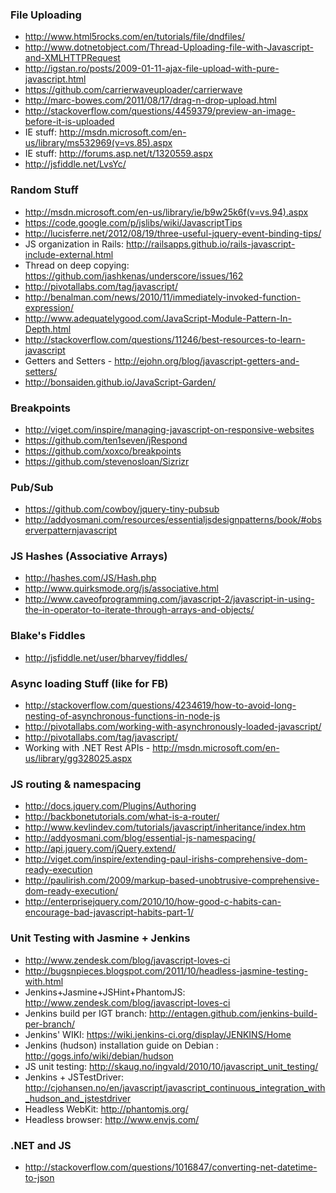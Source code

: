 ### File Uploading
* http://www.html5rocks.com/en/tutorials/file/dndfiles/
* http://www.dotnetobject.com/Thread-Uploading-file-with-Javascript-and-XMLHTTPRequest
* http://igstan.ro/posts/2009-01-11-ajax-file-upload-with-pure-javascript.html
* https://github.com/carrierwaveuploader/carrierwave
* http://marc-bowes.com/2011/08/17/drag-n-drop-upload.html
* http://stackoverflow.com/questions/4459379/preview-an-image-before-it-is-uploaded
* IE stuff: http://msdn.microsoft.com/en-us/library/ms532969(v=vs.85).aspx
* IE stuff: http://forums.asp.net/t/1320559.aspx
* http://jsfiddle.net/LvsYc/


### Random Stuff

* http://msdn.microsoft.com/en-us/library/ie/b9w25k6f(v=vs.94).aspx
* https://code.google.com/p/jslibs/wiki/JavascriptTips
* http://lucisferre.net/2012/08/19/three-useful-jquery-event-binding-tips/
* JS organization in Rails: http://railsapps.github.io/rails-javascript-include-external.html
* Thread on deep copying: https://github.com/jashkenas/underscore/issues/162
* http://pivotallabs.com/tag/javascript/
* http://benalman.com/news/2010/11/immediately-invoked-function-expression/
* http://www.adequatelygood.com/JavaScript-Module-Pattern-In-Depth.html
* http://stackoverflow.com/questions/11246/best-resources-to-learn-javascript
* Getters and Setters - http://ejohn.org/blog/javascript-getters-and-setters/
* http://bonsaiden.github.io/JavaScript-Garden/

### Breakpoints

* http://viget.com/inspire/managing-javascript-on-responsive-websites
* https://github.com/ten1seven/jRespond
* https://github.com/xoxco/breakpoints
* https://github.com/stevenosloan/Sizrizr

### Pub/Sub

* https://github.com/cowboy/jquery-tiny-pubsub
* http://addyosmani.com/resources/essentialjsdesignpatterns/book/#observerpatternjavascript


### JS Hashes (Associative Arrays)
* http://hashes.com/JS/Hash.php
* http://www.quirksmode.org/js/associative.html
* http://www.caveofprogramming.com/javascript-2/javascript-in-using-the-in-operator-to-iterate-through-arrays-and-objects/

### Blake's Fiddles
* http://jsfiddle.net/user/bharvey/fiddles/


### Async loading Stuff (like for FB)
* http://stackoverflow.com/questions/4234619/how-to-avoid-long-nesting-of-asynchronous-functions-in-node-js
* http://pivotallabs.com/working-with-asynchronously-loaded-javascript/
* http://pivotallabs.com/tag/javascript/
* Working with .NET Rest APIs - http://msdn.microsoft.com/en-us/library/gg328025.aspx

### JS routing & namespacing
* http://docs.jquery.com/Plugins/Authoring
* http://backbonetutorials.com/what-is-a-router/
* http://www.kevlindev.com/tutorials/javascript/inheritance/index.htm
* http://addyosmani.com/blog/essential-js-namespacing/
* http://api.jquery.com/jQuery.extend/
* http://viget.com/inspire/extending-paul-irishs-comprehensive-dom-ready-execution
* http://paulirish.com/2009/markup-based-unobtrusive-comprehensive-dom-ready-execution/
* http://enterprisejquery.com/2010/10/how-good-c-habits-can-encourage-bad-javascript-habits-part-1/

### Unit Testing with Jasmine + Jenkins
* http://www.zendesk.com/blog/javascript-loves-ci
* http://bugsnpieces.blogspot.com/2011/10/headless-jasmine-testing-with.html
* Jenkins+Jasmine+JSHint+PhantomJS: http://www.zendesk.com/blog/javascript-loves-ci
* Jenkins build per IGT branch: http://entagen.github.com/jenkins-build-per-branch/
* Jenkins' WIKI: https://wiki.jenkins-ci.org/display/JENKINS/Home
* Jenkins (hudson) installation guide on Debian : http://gogs.info/wiki/debian/hudson
* JS unit testing: http://skaug.no/ingvald/2010/10/javascript_unit_testing/
* Jenkins + JSTestDriver: http://cjohansen.no/en/javascript/javascript_continuous_integration_with_hudson_and_jstestdriver
* Headless WebKit: http://phantomjs.org/
* Headless browser: http://www.envjs.com/

### .NET and JS
* http://stackoverflow.com/questions/1016847/converting-net-datetime-to-json
